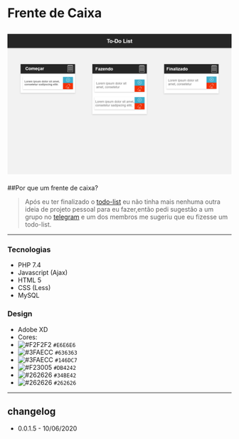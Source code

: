 # Frente de Caixa
![interface image](https://github.com/Pbluer/todoList/blob/master/template/Web.png)
----
##Por que um frente de caixa?


> Após eu ter finalizado o  [todo-list](https://en.wikipedia.org/wiki/Markdown) eu não tinha mais nenhuma outra ideia de projeto pessoal para eu fazer,então pedi sugestão a um grupo no [telegram](http://t.me/CodeWalkersDevs) e um dos membros me sugeriu que eu fizesse um todo-list.

----
### Tecnologias
* PHP 7.4
* Javascript (Ajax)
* HTML 5 
* CSS (Less)
* MySQL

### Design
* Adobe XD
* Cores:
 * ![#F2F2F2](https://placehold.it/15/E6E6E6/000000?text=+) `#E6E6E6`
 * ![#3FAECC](https://placehold.it/15/636363/000000?text=+) `#636363`
 * ![#3FAECC](https://placehold.it/15/146DC7/000000?text=+) `#146DC7`
 * ![#F23005](https://placehold.it/15/DB4242/000000?text=+) `#DB4242`
 * ![#262626](https://placehold.it/15/34BE42/000000?text=+) `#34BE42`
 * ![#262626](https://placehold.it/15/262626/000000?text=+) `#262626`
----
## changelog
* 0.0.1.5 - 10/06/2020